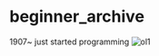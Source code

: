 # beginner_archive
1907~ just started programming
![ol1](https://user-images.githubusercontent.com/54440974/64237633-b21e6c80-cf37-11e9-9dd4-5f10aee59c5f.gif)
